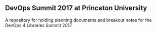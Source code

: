 ## DevOps Summit 2017 at Princeton University

A repository for holding planning documents and breakout notes for the DevOps 4 Libraries Summit 2017
